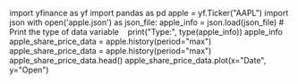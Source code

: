 import yfinance as yf
import pandas as pd
apple = yf.Ticker("AAPL")
import json
with open('apple.json') as json_file:
    apple_info = json.load(json_file)
    # Print the type of data variable    
    print("Type:", type(apple_info))
apple_info
apple_share_price_data = apple.history(period="max")
apple_share_price_data = apple.history(period="max")
apple_share_price_data.head()
apple_share_price_data.plot(x="Date", y="Open")
